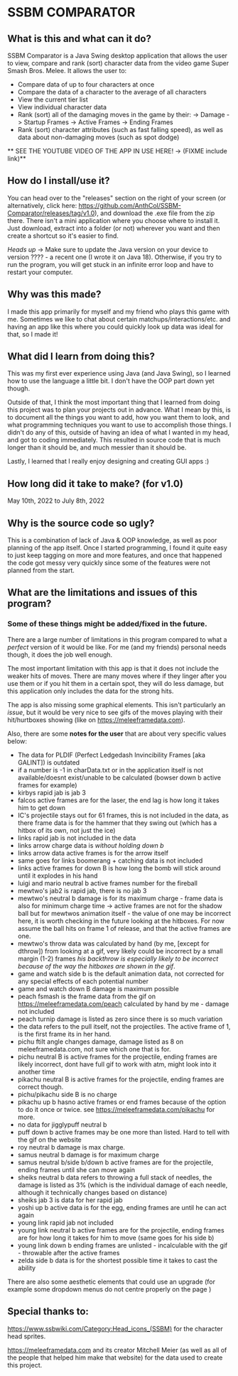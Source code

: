 # SSBM COMPARATOR

## What is this and what can it do?

SSBM Comparator is a Java Swing desktop application that allows the user to view, compare and rank (sort) character data from the video game
Super Smash Bros. Melee. 
It allows the user to:
- Compare data of up to four characters at once
- Compare the data of a character to the average of all characters
- View the current tier list
- View individual character data
- Rank (sort) all of the damaging moves in the game by their:
    -> Damage 
    -> Startup Frames 
    -> Active Frames
    -> Ending Frames
- Rank (sort) character attributes (such as fast falling speed), as well as data about non-damaging moves (such as spot dodge)

** SEE THE YOUTUBE VIDEO OF THE APP IN USE HERE! -> (FIXME include link)**



## How do I install/use it?

You can head over to the "releases" section on the right of your screen (or alternatively, click here: https://github.com/AnthCol/SSBM-Comparator/releases/tag/v1.0), and download the .exe file from the zip there. There isn't a mini application where you choose where to install it. Just download, extract into a folder (or not) wherever you want and then create a shortcut so it's easier to find. 

*Heads up* -> Make sure to update the Java version on your device to version ???? - a recent one (I wrote it on Java 18). 
Otherwise, if you try to run the program, you will get stuck in an infinite error loop and have to 
restart your computer. 



## Why was this made?

I made this app primarily for myself and my friend who plays this game with me. 
Sometimes we like to chat about certain matchups/interactions/etc. and having an app like this where you could quickly look up data was ideal for that, so I made it!



## What did I learn from doing this?

This was my first ever experience using Java (and Java Swing), so I learned how to use the language a little bit. I don't have the OOP part down yet though. 

Outside of that, I think the most important thing that I learned from doing this project was to plan your projects out in advance. What I mean by this, is to document all the things you want to add, how you want them to look, and what programming techniques you want to use to accomplish those things. 
I didn't do any of this, outside of having an idea of what I wanted in my head, and got to coding immediately. This resulted in source code that is much longer than it should be, and much messier than it should be. 

Lastly, I learned that I really enjoy designing and creating GUI apps :) 



## How long did it take to make? (for v1.0)

May 10th, 2022 to July 8th, 2022



## Why is the source code so ugly?

This is a combination of lack of Java & OOP knowledge, as well as poor planning of the app itself. Once I started programming, I found it quite easy to just keep tagging on more and more features, and once that happened the code got messy very quickly since some of the features were not planned from the start. 



## What are the limitations and issues of this program?
### __Some of these things might be added/fixed in the future.__ 

There are a large number of limitations in this program compared to what a *perfect* version of it would be like. For me (and my friends) personal needs though, it does the job well enough. 

The most important limitation with this app is that it does not include the weaker hits of moves. There are many moves where if they linger after you use them or if you hit them in a certain spot, they will do less damage, but this application only includes the data for the strong hits. 

The app is also missing some graphical elements. This isn't particularly an *issue*, but it would be very nice to see gifs of the moves playing with their hit/hurtboxes showing (like on https://meleeframedata.com). 

Also, there are some **notes for the user** that are about very specific values below:
- The data for PLDIF (Perfect Ledgedash Invincibility Frames [aka GALINT]) is outdated
- if a number is -1 in charData.txt or in the application itself is not available/doesnt exist/unable to be calculated (bowser down b active frames for example)
- kirbys rapid jab is jab 3
- falcos active frames are for the laser, the end lag is how long it takes him to get down
- IC's projectile stays out for 61 frames, this is not included in the data, as there frame data is for the hammer that they swing out (which has a hitbox of its own, not just the ice)
- links rapid jab is not included in the data 
- links arrow charge data is *without holding down b*
- links arrow data active frames is for the arrow itself 
- same goes for links boomerang + catching data is not included 
- links active frames for down B is how long the bomb will stick around until it explodes in his hand 
- luigi and mario neutral b active frames number for the fireball
- mewtwo's jab2 is rapid jab, there is no jab 3
- mewtwo's neutral b damage is for its maximum charge - frame data is also for minimum charge time -> active frames are not for the shadow ball but for mewtwos animation itself - the value of one may be incorrect here, it is worth checking in the future looking at the hitboxes. For now assume the ball hits on frame 1 of release, and that the active frames are one. 
- mewtwo's throw data was calculated by hand (by me, [except for dthrow]) from looking at a gif, very likely could be incorrect by a small margin (1-2) frames *his backthrow is especially likely to be incorrect because of the way the hitboxes are shown in the gif*.
- game and watch side b is the default animation data, not corrected for any special effects of each potential number
- game and watch down B damage is maximum possible
- peach fsmash is the frame data from the gif on https://meleeframedata.com/peach calculated by hand by me - damage not included 
- peach turnip damage is listed as zero since there is so much variation
- the data refers to the pull itself, not the projectiles. The active frame of 1, is the first frame its in her hand. 
- pichu ftilt angle changes damage, damage listed as 8 on meleeframedata.com, not sure which one that is for. 
- pichu neutral B is active frames for the projectile, ending frames are likely incorrect, dont have full gif to work with atm, might look into it another time
- pikachu neutral B is active frames for the projectile, ending frames are correct though. 
- pichu/pikachu side B is no charge 
- pikachu up b hasno active frames or end frames because of the option to do it once or twice. see https://meleeframedata.com/pikachu for more. 
- no data for jigglypuff neutral b
- puff down b active frames may be one more than listed. Hard to tell with the gif on the website 
- roy neutral b damage is max charge. 
- samus neutral b damage is for maximum charge
- samus neutral b/side b/down b active frames are for the projectile, ending frames until she can move again
- sheiks neutral b data refers to throwing a full stack of needles, the damage is listed as 3% (which is the individual damage of each needle, although it technically changes based on distance)
- sheiks jab 3 is data for her rapid jab 
- yoshi up b active data is for the egg, ending frames are until he can act again
- young link rapid jab not included 
- young link neutral b active frames are for the projectile, ending frames are for how long it takes for him to move (same goes for his side b)
- young link down b ending frames are unlisted - incalculable with the gif - throwable after the active frames
- zelda side b data is for the shortest possible time it takes to cast the ability


There are also some aesthetic elements that could use an upgrade (for example some dropdown menus do not centre properly on the page )



## Special thanks to:
https://www.ssbwiki.com/Category:Head_icons_(SSBM) for the character head sprites.

https://meleeframedata.com and its creator Mitchell Meier (as well as all of the people that helped him make that website) for the data used to create this project. 